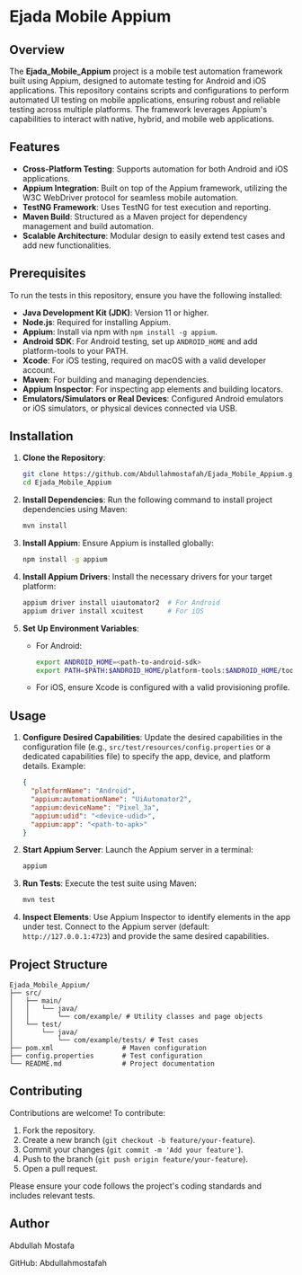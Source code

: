 # Ejada Mobile Appium

## Overview

The **Ejada_Mobile_Appium** project is a mobile test automation framework built using Appium, designed to automate testing for Android and iOS applications. This repository contains scripts and configurations to perform automated UI testing on mobile applications, ensuring robust and reliable testing across multiple platforms. The framework leverages Appium's capabilities to interact with native, hybrid, and mobile web applications.

## Features

- **Cross-Platform Testing**: Supports automation for both Android and iOS applications.
- **Appium Integration**: Built on top of the Appium framework, utilizing the W3C WebDriver protocol for seamless mobile automation.
- **TestNG Framework**: Uses TestNG for test execution and reporting.
- **Maven Build**: Structured as a Maven project for dependency management and build automation.
- **Scalable Architecture**: Modular design to easily extend test cases and add new functionalities.

## Prerequisites

To run the tests in this repository, ensure you have the following installed:

- **Java Development Kit (JDK)**: Version 11 or higher.
- **Node.js**: Required for installing Appium.
- **Appium**: Install via npm with `npm install -g appium`.
- **Android SDK**: For Android testing, set up `ANDROID_HOME` and add platform-tools to your PATH.
- **Xcode**: For iOS testing, required on macOS with a valid developer account.
- **Maven**: For building and managing dependencies.
- **Appium Inspector**: For inspecting app elements and building locators.
- **Emulators/Simulators or Real Devices**: Configured Android emulators or iOS simulators, or physical devices connected via USB.

## Installation

1. **Clone the Repository**:
   ```bash
   git clone https://github.com/Abdullahmostafah/Ejada_Mobile_Appium.git
   cd Ejada_Mobile_Appium
   ```

2. **Install Dependencies**:
   Run the following command to install project dependencies using Maven:
   ```bash
   mvn install
   ```

3. **Install Appium**:
   Ensure Appium is installed globally:
   ```bash
   npm install -g appium
   ```

4. **Install Appium Drivers**:
   Install the necessary drivers for your target platform:
   ```bash
   appium driver install uiautomator2  # For Android
   appium driver install xcuitest      # For iOS
   ```

5. **Set Up Environment Variables**:
   - For Android:
     ```bash
     export ANDROID_HOME=<path-to-android-sdk>
     export PATH=$PATH:$ANDROID_HOME/platform-tools:$ANDROID_HOME/tools
     ```
   - For iOS, ensure Xcode is configured with a valid provisioning profile.

## Usage

1. **Configure Desired Capabilities**:
   Update the desired capabilities in the configuration file (e.g., `src/test/resources/config.properties` or a dedicated capabilities file) to specify the app, device, and platform details. Example:
   ```json
   {
     "platformName": "Android",
     "appium:automationName": "UiAutomator2",
     "appium:deviceName": "Pixel_3a",
     "appium:udid": "<device-udid>",
     "appium:app": "<path-to-apk>"
   }
   ```

2. **Start Appium Server**:
   Launch the Appium server in a terminal:
   ```bash
   appium
   ```

3. **Run Tests**:
   Execute the test suite using Maven:
   ```bash
   mvn test
   ```

4. **Inspect Elements**:
   Use Appium Inspector to identify elements in the app under test. Connect to the Appium server (default: `http://127.0.0.1:4723`) and provide the same desired capabilities.

## Project Structure

```
Ejada_Mobile_Appium/
├── src/
│   ├── main/
│   │   └── java/
│   │       └── com/example/ # Utility classes and page objects
│   └── test/
│       └── java/
│           └── com/example/tests/ # Test cases
├── pom.xml                 # Maven configuration
├── config.properties       # Test configuration
└── README.md               # Project documentation
```



## Contributing

Contributions are welcome! To contribute:

1. Fork the repository.
2. Create a new branch (`git checkout -b feature/your-feature`).
3. Commit your changes (`git commit -m 'Add your feature'`).
4. Push to the branch (`git push origin feature/your-feature`).
5. Open a pull request.

Please ensure your code follows the project's coding standards and includes relevant tests.


## Author
Abdullah Mostafa

GitHub: Abdullahmostafah
